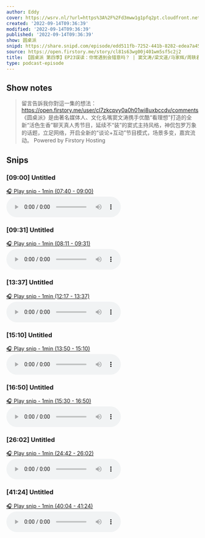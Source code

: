 ```yaml
---
author: Eddy
cover: https://wsrv.nl/?url=https%3A%2F%2Fd3mww1g1pfq2pt.cloudfront.net%2FAvatar%2Fcl7zkcpvy0a0h01wi8uxbccdv%2F1666234585141.jpg&w=200&h=200
created: '2022-09-14T09:36:39'
modified: '2022-09-14T09:36:39'
published: '2022-09-14T09:36:39'
show: 圆桌派
snipd: https://share.snipd.com/episode/edd511fb-7252-441b-8282-edea7a4542aa
source: https://open.firstory.me/story/cl81s63wg00j401wm5sf5c2j2
title: 【圆桌派 第四季】EP23误读：你常遇到会错意吗？ | 窦文涛/梁文道/马家辉/周轶君 | 优酷纪实 YOUKU DOCUMENTARY
type: podcast-episode
---
```



## Show notes
> 留言告訴我你對這一集的想法：  https://open.firstory.me/user/cl7zkcpvy0a0h01wi8uxbccdv/comments   《圆桌派》是由著名媒体人、文化名嘴窦文涛携手优酷“看理想”打造的全新“活色生香”聊天真人秀节目，延续不“装”的窦式主持风格，神侃包罗万象的话题，立足网络，开启全新的“谈论+互动”节目模式，场景多变，嘉宾流动。
> Powered by  Firstory Hosting

## Snips
### [09:00] Untitled
[🎧 Play snip - 1min️ (07:40 - 09:00)](https://share.snipd.com/snip/502e3056-1085-433f-bcd5-38443029739c)
<audio controls> <source src="https://backend.endpoints.firstory-709db.cloud.goog/play.mp3?url=https%3A%2F%2Fd3mww1g1pfq2pt.cloudfront.net%2FRecord%2Fcl7zkcpvy0a0h01wi8uxbccdv%2Fcl81s63wg00j501wm1reg7fzv.mp3%3Fv%3D1663170125621#t=07:40,09:00"> </audio>
### [09:31] Untitled
[🎧 Play snip - 1min️ (08:11 - 09:31)](https://share.snipd.com/snip/f072c7b8-7624-4469-882a-11c38c0621f8)
<audio controls> <source src="https://backend.endpoints.firstory-709db.cloud.goog/play.mp3?url=https%3A%2F%2Fd3mww1g1pfq2pt.cloudfront.net%2FRecord%2Fcl7zkcpvy0a0h01wi8uxbccdv%2Fcl81s63wg00j501wm1reg7fzv.mp3%3Fv%3D1663170125621#t=08:11,09:31"> </audio>
### [13:37] Untitled
[🎧 Play snip - 1min️ (12:17 - 13:37)](https://share.snipd.com/snip/5b009ba8-d745-4822-a906-93374ce18128)
<audio controls> <source src="https://backend.endpoints.firstory-709db.cloud.goog/play.mp3?url=https%3A%2F%2Fd3mww1g1pfq2pt.cloudfront.net%2FRecord%2Fcl7zkcpvy0a0h01wi8uxbccdv%2Fcl81s63wg00j501wm1reg7fzv.mp3%3Fv%3D1663170125621#t=12:17,13:37"> </audio>
### [15:10] Untitled
[🎧 Play snip - 1min️ (13:50 - 15:10)](https://share.snipd.com/snip/0cdccda0-0387-43bf-8f99-b8554845766d)
<audio controls> <source src="https://backend.endpoints.firstory-709db.cloud.goog/play.mp3?url=https%3A%2F%2Fd3mww1g1pfq2pt.cloudfront.net%2FRecord%2Fcl7zkcpvy0a0h01wi8uxbccdv%2Fcl81s63wg00j501wm1reg7fzv.mp3%3Fv%3D1663170125621#t=13:50,15:10"> </audio>
### [16:50] Untitled
[🎧 Play snip - 1min️ (15:30 - 16:50)](https://share.snipd.com/snip/5c6f1fe2-deb9-4669-8ac8-b9eab6569eb6)
<audio controls> <source src="https://backend.endpoints.firstory-709db.cloud.goog/play.mp3?url=https%3A%2F%2Fd3mww1g1pfq2pt.cloudfront.net%2FRecord%2Fcl7zkcpvy0a0h01wi8uxbccdv%2Fcl81s63wg00j501wm1reg7fzv.mp3%3Fv%3D1663170125621#t=15:30,16:50"> </audio>
### [26:02] Untitled
[🎧 Play snip - 1min️ (24:42 - 26:02)](https://share.snipd.com/snip/41eb1a2e-9425-4ec8-ad7e-438eeff7140f)
<audio controls> <source src="https://backend.endpoints.firstory-709db.cloud.goog/play.mp3?url=https%3A%2F%2Fd3mww1g1pfq2pt.cloudfront.net%2FRecord%2Fcl7zkcpvy0a0h01wi8uxbccdv%2Fcl81s63wg00j501wm1reg7fzv.mp3%3Fv%3D1663170125621#t=24:42,26:02"> </audio>
### [41:24] Untitled
[🎧 Play snip - 1min️ (40:04 - 41:24)](https://share.snipd.com/snip/148a9cb9-f049-439f-aad6-ca0392bf7737)
<audio controls> <source src="https://backend.endpoints.firstory-709db.cloud.goog/play.mp3?url=https%3A%2F%2Fd3mww1g1pfq2pt.cloudfront.net%2FRecord%2Fcl7zkcpvy0a0h01wi8uxbccdv%2Fcl81s63wg00j501wm1reg7fzv.mp3%3Fv%3D1663170125621#t=40:04,41:24"> </audio>
